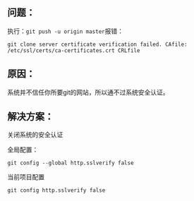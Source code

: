 ## 问题：
执行：`git push -u origin master`报错：
```shell
git clone server certificate verification failed. CAfile: /etc/ssl/certs/ca-certificates.crt CRLfile
```

## 原因：
系统并不信任你所要git的网站，所以通不过系统安全认证。

## 解决方案：
关闭系统的安全认证

全局配置：
```shell
git config --global http.sslverify false
```

当前项目配置
```shell
git config http.sslverify false
```
